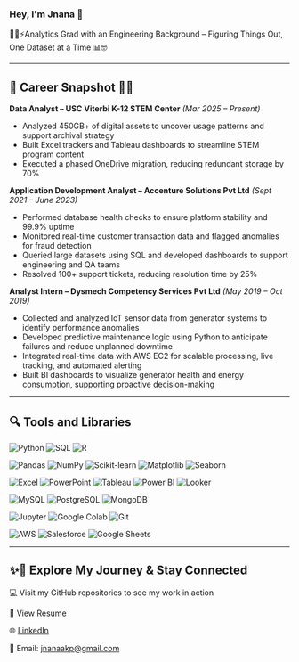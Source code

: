 ### Hey, I'm Jnana 👋

👩‍🎓⚡Analytics Grad with an Engineering Background – Figuring Things Out, One Dataset at a Time 📊🤓

---

## 💼 Career Snapshot 👩‍💻

**Data Analyst – USC Viterbi K-12 STEM Center** *(Mar 2025 – Present)*  
- Analyzed 450GB+ of digital assets to uncover usage patterns and support archival strategy  
- Built Excel trackers and Tableau dashboards to streamline STEM program content  
- Executed a phased OneDrive migration, reducing redundant storage by 70%  

**Application Development Analyst – Accenture Solutions Pvt Ltd** *(Sept 2021 – June 2023)*  
- Performed database health checks to ensure platform stability and 99.9% uptime  
- Monitored real-time customer transaction data and flagged anomalies for fraud detection  
- Queried large datasets using SQL and developed dashboards to support engineering and QA teams  
- Resolved 100+ support tickets, reducing resolution time by 25%  

**Analyst Intern – Dysmech Competency Services Pvt Ltd** *(May 2019 – Oct 2019)*  
- Collected and analyzed IoT sensor data from generator systems to identify performance anomalies  
- Developed predictive maintenance logic using Python to anticipate failures and reduce unplanned downtime  
- Integrated real-time data with AWS EC2 for scalable processing, live tracking, and automated alerting  
- Built BI dashboards to visualize generator health and energy consumption, supporting proactive decision-making  

---

## 🔍 Tools and Libraries

![Python](https://img.shields.io/badge/PYTHON-3776AB?style=for-the-badge&logo=python&logoColor=white)
![SQL](https://img.shields.io/badge/SQL-003B57?style=for-the-badge)
![R](https://img.shields.io/badge/R-276DC3?style=for-the-badge&logo=r&logoColor=white)

![Pandas](https://img.shields.io/badge/PANDAS-150458?style=for-the-badge&logo=pandas&logoColor=white)
![NumPy](https://img.shields.io/badge/NUMPY-013243?style=for-the-badge&logo=numpy&logoColor=white)
![Scikit-learn](https://img.shields.io/badge/SCIKIT--LEARN-F7931E?style=for-the-badge&logo=scikit-learn&logoColor=white)
![Matplotlib](https://img.shields.io/badge/MATPLOTLIB-11557C?style=for-the-badge&logo=matplotlib&logoColor=white)
![Seaborn](https://img.shields.io/badge/SEABORN-2D3F73?style=for-the-badge)

![Excel](https://img.shields.io/badge/EXCEL-217346?style=for-the-badge&logo=microsoft-excel&logoColor=white)
![PowerPoint](https://img.shields.io/badge/POWERPOINT-B7472A?style=for-the-badge&logo=microsoft-powerpoint&logoColor=white)
![Tableau](https://img.shields.io/badge/TABLEAU-E97627?style=for-the-badge&logo=tableau&logoColor=white)
![Power BI](https://img.shields.io/badge/POWER%20BI-F2C811?style=for-the-badge&logo=powerbi&logoColor=black)
![Looker](https://img.shields.io/badge/LOOKER-4285F4?style=for-the-badge&logo=looker&logoColor=white)

![MySQL](https://img.shields.io/badge/MYSQL-00758F?style=for-the-badge&logo=mysql&logoColor=white)
![PostgreSQL](https://img.shields.io/badge/POSTGRESQL-336791?style=for-the-badge&logo=postgresql&logoColor=white)
![MongoDB](https://img.shields.io/badge/MONGODB-47A248?style=for-the-badge&logo=mongodb&logoColor=white)

![Jupyter](https://img.shields.io/badge/JUPYTER-F37626?style=for-the-badge&logo=jupyter&logoColor=white)
![Google Colab](https://img.shields.io/badge/GOOGLE%20COLAB-F9AB00?style=for-the-badge&logo=google-colab&logoColor=white)
![Git](https://img.shields.io/badge/GIT-F05032?style=for-the-badge&logo=git&logoColor=white)

![AWS](https://img.shields.io/badge/AWS-232F3E?style=for-the-badge&logo=amazon-aws&logoColor=white)
![Salesforce](https://img.shields.io/badge/SALESFORCE-00A1E0?style=for-the-badge&logo=salesforce&logoColor=white)
![Google Sheets](https://img.shields.io/badge/GOOGLE%20SHEETS-34A853?style=for-the-badge&logo=google-sheets&logoColor=white)

---

## ✨🔗 Explore My Journey & Stay Connected

💻 Visit my GitHub repositories to see my work in action

📄 [View Resume](https://drive.google.com/file/d/1taXwPW7ktQXevyFpgr5j-wmxcDt3eC1z/view?usp=share_link)  

🌐 [LinkedIn](https://www.linkedin.com/in/jnana-k-p) 

📧 Email: jnanaakp@gmail.com  

